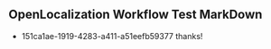 ## OpenLocalization Workflow Test MarkDown
* 151ca1ae-1919-4283-a411-a51eefb59377 
thanks!<!--HONumber=Mar16_HO4-->
